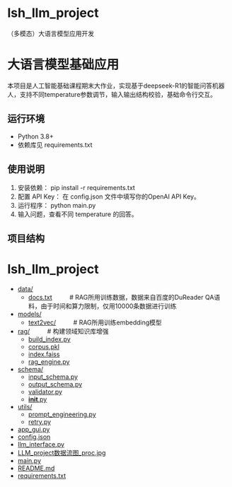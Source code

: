 # lsh_llm_project
（多模态）大语言模型应用开发
# 大语言模型基础应用

本项目是人工智能基础课程期末大作业，实现基于deepseek-R1的智能问答机器人，支持不同temperature参数调节，输入输出结构校验，基础命令行交互。

## 运行环境

- Python 3.8+
- 依赖库见 requirements.txt

## 使用说明

1. 安装依赖：
pip install -r requirements.txt
2. 配置 API Key：
在 config.json 文件中填写你的OpenAI API Key。
3. 运行程序：
python main.py
4. 输入问题，查看不同 temperature 的回答。

## 项目结构
# lsh_llm_project

* [data/](.\lsh_llm_project\data)
  * [docs.txt](.\lsh_llm_project\data\docs.txt)&nbsp;&nbsp;&nbsp;&nbsp;&nbsp;&nbsp;&nbsp;&nbsp;&nbsp;&nbsp;# RAG所用训练数据，数据来自百度的DuReader QA语料，由于时间和算力限制，仅用10000条数据进行训练
* [models/](.\lsh_llm_project\models)
  * [text2vec/](.\lsh_llm_project\models\text2vec)&nbsp;&nbsp;&nbsp;&nbsp;&nbsp;&nbsp;&nbsp;&nbsp;&nbsp;&nbsp;# RAG所用训练embedding模型
* [rag/](.\lsh_llm_project\rag)&nbsp;&nbsp;&nbsp;&nbsp;&nbsp;&nbsp;&nbsp;&nbsp;&nbsp;&nbsp;# 构建领域知识库增强
  * [build_index.py](.\lsh_llm_project\rag\build_index.py)
  * [corpus.pkl](.\lsh_llm_project\rag\corpus.pkl)
  * [index.faiss](.\lsh_llm_project\rag\index.faiss)
  * [rag_engine.py](.\lsh_llm_project\rag\rag_engine.py)
* [schema/](.\lsh_llm_project\schema)
  * [input_schema.py](.\lsh_llm_project\schema\input_schema.py)
  * [output_schema.py](.\lsh_llm_project\schema\output_schema.py)
  * [validator.py](.\lsh_llm_project\schema\validator.py)
  * [__init__.py](.\lsh_llm_project\schema\__init__.py)
* [utils/](.\lsh_llm_project\utils)
  * [prompt_engineering.py](.\lsh_llm_project\utils\prompt_engineering.py)
  * [retry.py](.\lsh_llm_project\utils\retry.py)
* [app_gui.py](.\lsh_llm_project\app_gui.py)
* [config.json](.\lsh_llm_project\config.json)
* [llm_interface.py](.\lsh_llm_project\llm_interface.py)
* [LLM_project数据流图_proc.jpg](.\lsh_llm_project\LLM_project数据流图_proc.jpg)
* [main.py](.\lsh_llm_project\main.py)
* [README.md](.\lsh_llm_project\README.md)
* [requirements.txt](.\lsh_llm_project\requirements.txt)
